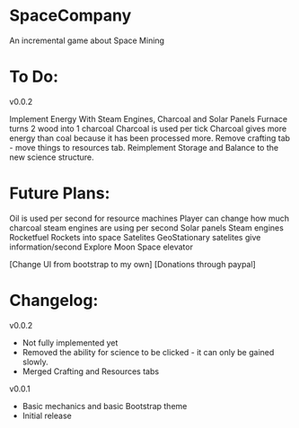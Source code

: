 # SpaceCompany
An incremental game about Space Mining

# To Do:

v0.0.2

Implement Energy With Steam Engines, Charcoal and Solar Panels
Furnace turns 2 wood into 1 charcoal
Charcoal is used per tick
Charcoal gives more energy than coal because it has been processed more.
Remove crafting tab - move things to resources tab.
Reimplement Storage and Balance to the new science structure.

# Future Plans:

Oil is used per second for resource machines
Player can change how much charcoal steam engines are using per second
Solar panels
Steam engines
Rocketfuel
Rockets into space
Satelites
GeoStationary satelites give information/second
Explore Moon
Space elevator

[Change UI from bootstrap to my own]
[Donations through paypal]



# Changelog:

v0.0.2
- Not fully implemented yet
- Removed the ability for science to be clicked - it can only be gained slowly.
- Merged Crafting and Resources tabs

v0.0.1
- Basic mechanics and basic Bootstrap theme
- Initial release
